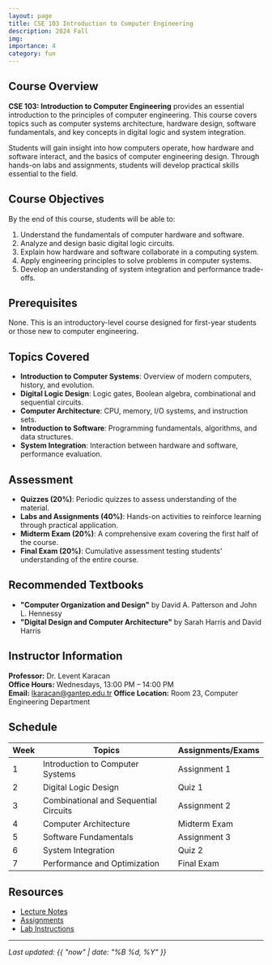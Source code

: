 ```yaml
---
layout: page
title: CSE 103 Introduction to Computer Engineering
description: 2024 Fall
img:
importance: 4
category: fun
---
```


## Course Overview

**CSE 103: Introduction to Computer Engineering** provides an essential introduction to the principles of computer engineering. This course covers topics such as computer systems architecture, hardware design, software fundamentals, and key concepts in digital logic and system integration.

Students will gain insight into how computers operate, how hardware and software interact, and the basics of computer engineering design. Through hands-on labs and assignments, students will develop practical skills essential to the field.

## Course Objectives

By the end of this course, students will be able to:

1. Understand the fundamentals of computer hardware and software.
2. Analyze and design basic digital logic circuits.
3. Explain how hardware and software collaborate in a computing system.
4. Apply engineering principles to solve problems in computer systems.
5. Develop an understanding of system integration and performance trade-offs.

## Prerequisites

None. This is an introductory-level course designed for first-year students or those new to computer engineering.

## Topics Covered

- **Introduction to Computer Systems**: Overview of modern computers, history, and evolution.
- **Digital Logic Design**: Logic gates, Boolean algebra, combinational and sequential circuits.
- **Computer Architecture**: CPU, memory, I/O systems, and instruction sets.
- **Introduction to Software**: Programming fundamentals, algorithms, and data structures.
- **System Integration**: Interaction between hardware and software, performance evaluation.

## Assessment

- **Quizzes (20%)**: Periodic quizzes to assess understanding of the material.
- **Labs and Assignments (40%)**: Hands-on activities to reinforce learning through practical application.
- **Midterm Exam (20%)**: A comprehensive exam covering the first half of the course.
- **Final Exam (20%)**: Cumulative assessment testing students' understanding of the entire course.

## Recommended Textbooks

- **"Computer Organization and Design"** by David A. Patterson and John L. Hennessy
- **"Digital Design and Computer Architecture"** by Sarah Harris and David Harris

## Instructor Information

**Professor:** Dr. Levent Karacan  
**Office Hours:** Wednesdays, 13:00 PM – 14:00 PM  
**Email:** lkaracan@gantep.edu.tr
**Office Location:** Room 23, Computer Engineering Department

## Schedule

| Week  | Topics                                 | Assignments/Exams          |
|-------|----------------------------------------|----------------------------|
| 1     | Introduction to Computer Systems       | Assignment 1               |
| 2     | Digital Logic Design                   | Quiz 1                     |
| 3     | Combinational and Sequential Circuits  | Assignment 2               |
| 4     | Computer Architecture                 | Midterm Exam               |
| 5     | Software Fundamentals                  | Assignment 3               |
| 6     | System Integration                     | Quiz 2                     |
| 7     | Performance and Optimization           | Final Exam                 |

## Resources

- [Lecture Notes](#)
- [Assignments](#)
- [Lab Instructions](#)

---

_Last updated: {{ "now" | date: "%B %d, %Y" }}_